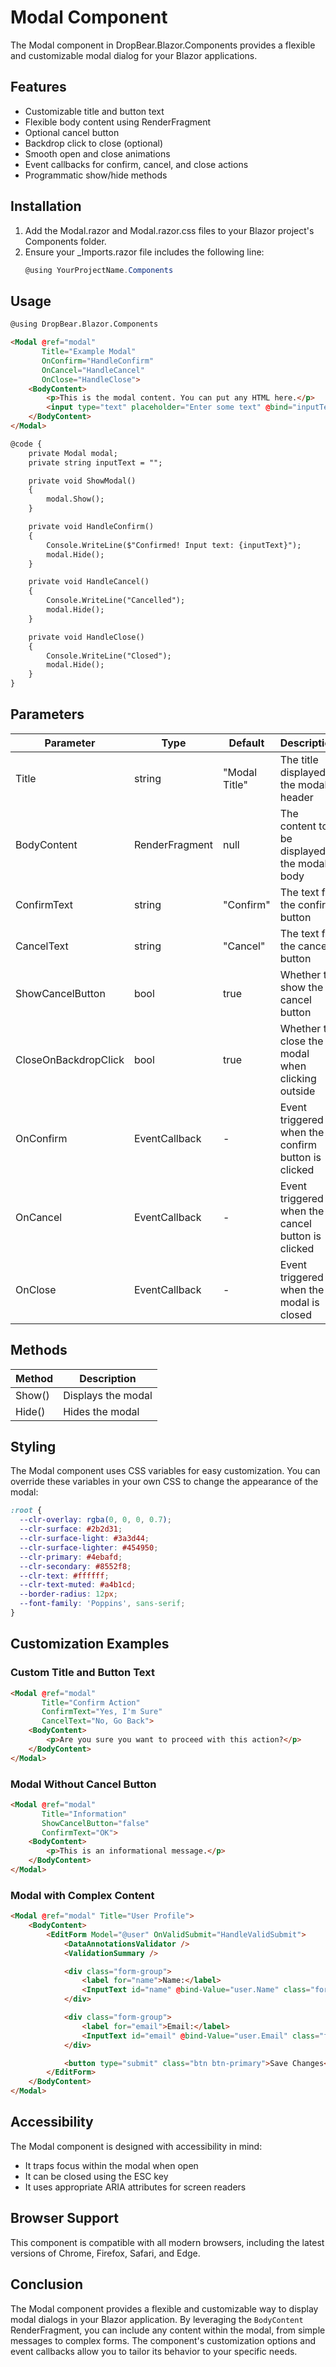 # Modal Component

The Modal component in DropBear.Blazor.Components provides a flexible and customizable modal dialog for your Blazor applications.

## Features

- Customizable title and button text
- Flexible body content using RenderFragment
- Optional cancel button
- Backdrop click to close (optional)
- Smooth open and close animations
- Event callbacks for confirm, cancel, and close actions
- Programmatic show/hide methods

## Installation

1. Add the Modal.razor and Modal.razor.css files to your Blazor project's Components folder.
2. Ensure your _Imports.razor file includes the following line:
   ```csharp
   @using YourProjectName.Components
   ```

## Usage

```html
@using DropBear.Blazor.Components

<Modal @ref="modal" 
       Title="Example Modal" 
       OnConfirm="HandleConfirm" 
       OnCancel="HandleCancel" 
       OnClose="HandleClose">
    <BodyContent>
        <p>This is the modal content. You can put any HTML here.</p>
        <input type="text" placeholder="Enter some text" @bind="inputText" />
    </BodyContent>
</Modal>

@code {
    private Modal modal;
    private string inputText = "";

    private void ShowModal()
    {
        modal.Show();
    }

    private void HandleConfirm()
    {
        Console.WriteLine($"Confirmed! Input text: {inputText}");
        modal.Hide();
    }

    private void HandleCancel()
    {
        Console.WriteLine("Cancelled");
        modal.Hide();
    }

    private void HandleClose()
    {
        Console.WriteLine("Closed");
        modal.Hide();
    }
}
```

## Parameters

| Parameter | Type | Default | Description |
|-----------|------|---------|-------------|
| Title | string | "Modal Title" | The title displayed in the modal header |
| BodyContent | RenderFragment | null | The content to be displayed in the modal body |
| ConfirmText | string | "Confirm" | The text for the confirm button |
| CancelText | string | "Cancel" | The text for the cancel button |
| ShowCancelButton | bool | true | Whether to show the cancel button |
| CloseOnBackdropClick | bool | true | Whether to close the modal when clicking outside |
| OnConfirm | EventCallback | - | Event triggered when the confirm button is clicked |
| OnCancel | EventCallback | - | Event triggered when the cancel button is clicked |
| OnClose | EventCallback | - | Event triggered when the modal is closed |

## Methods

| Method | Description |
|--------|-------------|
| Show() | Displays the modal |
| Hide() | Hides the modal |

## Styling

The Modal component uses CSS variables for easy customization. You can override these variables in your own CSS to change the appearance of the modal:

```css
:root {
  --clr-overlay: rgba(0, 0, 0, 0.7);
  --clr-surface: #2b2d31;
  --clr-surface-light: #3a3d44;
  --clr-surface-lighter: #454950;
  --clr-primary: #4ebafd;
  --clr-secondary: #8552f8;
  --clr-text: #ffffff;
  --clr-text-muted: #a4b1cd;
  --border-radius: 12px;
  --font-family: 'Poppins', sans-serif;
}
```

## Customization Examples

### Custom Title and Button Text

```html
<Modal @ref="modal" 
       Title="Confirm Action" 
       ConfirmText="Yes, I'm Sure"
       CancelText="No, Go Back">
    <BodyContent>
        <p>Are you sure you want to proceed with this action?</p>
    </BodyContent>
</Modal>
```

### Modal Without Cancel Button

```html
<Modal @ref="modal" 
       Title="Information" 
       ShowCancelButton="false"
       ConfirmText="OK">
    <BodyContent>
        <p>This is an informational message.</p>
    </BodyContent>
</Modal>
```

### Modal with Complex Content

```html
<Modal @ref="modal" Title="User Profile">
    <BodyContent>
        <EditForm Model="@user" OnValidSubmit="HandleValidSubmit">
            <DataAnnotationsValidator />
            <ValidationSummary />

            <div class="form-group">
                <label for="name">Name:</label>
                <InputText id="name" @bind-Value="user.Name" class="form-control" />
            </div>

            <div class="form-group">
                <label for="email">Email:</label>
                <InputText id="email" @bind-Value="user.Email" class="form-control" />
            </div>

            <button type="submit" class="btn btn-primary">Save Changes</button>
        </EditForm>
    </BodyContent>
</Modal>
```

## Accessibility

The Modal component is designed with accessibility in mind:

- It traps focus within the modal when open
- It can be closed using the ESC key
- It uses appropriate ARIA attributes for screen readers

## Browser Support

This component is compatible with all modern browsers, including the latest versions of Chrome, Firefox, Safari, and Edge.

## Conclusion

The Modal component provides a flexible and customizable way to display modal dialogs in your Blazor application. By leveraging the `BodyContent` RenderFragment, you can include any content within the modal, from simple messages to complex forms. The component's customization options and event callbacks allow you to tailor its behavior to your specific needs.
